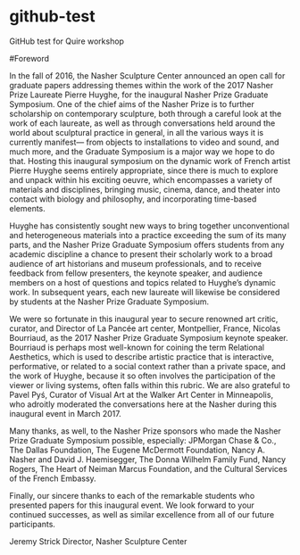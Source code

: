 # github-test
GitHub test for Quire workshop

#Foreword

In the fall of 2016, the Nasher Sculpture Center announced an open call for graduate papers addressing themes within the work of the 2017 Nasher Prize Laureate Pierre Huyghe, for the inaugural Nasher Prize Graduate Symposium. One of the chief aims of the Nasher Prize is to further scholarship on contemporary sculpture, both through a careful look at the work of each laureate, as well as through conversations held around the world about sculptural practice in general, in all the various ways it is currently manifest— from objects to installations to video and sound, and much more, and the Graduate Symposium is a major way we hope to do that. Hosting this inaugural symposium on the dynamic work of French artist Pierre Huyghe seems entirely appropriate, since there is much to explore and unpack within his exciting oeuvre, which encompasses a variety of materials and disciplines, bringing music, cinema, dance, and theater into contact with biology and philosophy, and incorporating time-based elements.

Huyghe has consistently sought new ways to bring together unconventional and heterogeneous materials into a practice exceeding the sum of its many parts, and the Nasher Prize Graduate Symposium offers students from any academic discipline a chance to present their scholarly work to a broad audience of art historians and museum professionals, and to receive feedback from fellow presenters, the keynote speaker, and audience members on a host of questions and topics related to Huyghe’s dynamic work. In subsequent years, each new laureate will likewise be considered by students at the Nasher Prize Graduate Symposium.

We were so fortunate in this inaugural year to secure renowned art critic, curator, and Director of La Pancée art center, Montpellier, France, Nicolas Bourriaud, as the 2017 Nasher Prize Graduate Symposium keynote speaker. Bourriaud is perhaps most well-known for coining the term Relational Aesthetics, which is used to describe artistic practice that is interactive, performative, or related to a social context rather than a private space, and the work of Huyghe, because it so often involves the participation of the viewer or living systems, often falls within this rubric. We are also grateful to Pavel Pyś, Curator of Visual Art at the Walker Art Center in Minneapolis, who adroitly moderated the conversations here at the Nasher during this inaugural event in March 2017.

Many thanks, as well, to the Nasher Prize sponsors who made the Nasher Prize Graduate Symposium possible, especially: JPMorgan Chase & Co., The Dallas Foundation, The Eugene McDermott Foundation, Nancy A. Nasher and David J. Haemisegger, The Donna Wilhelm Family Fund, Nancy Rogers, The Heart of Neiman Marcus Foundation, and the Cultural Services of the French Embassy.

Finally, our sincere thanks to each of the remarkable students who presented papers for this inaugural event. We look forward to your continued successes, as well as similar excellence from all of our future participants.

Jeremy Strick
Director, Nasher Sculpture Center
